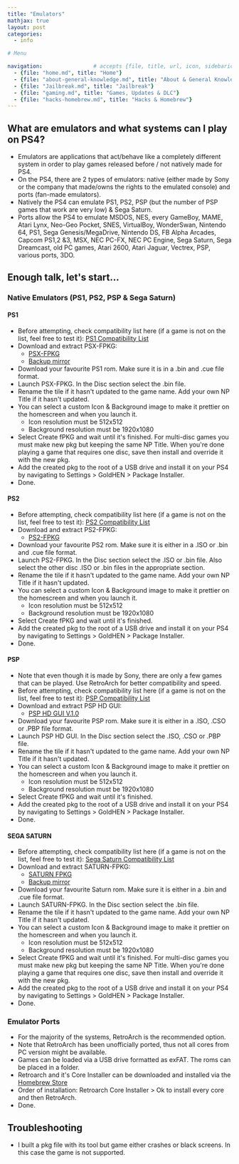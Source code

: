 ```yaml
---
title: "Emulators"
mathjax: true
layout: post
categories:
  - info

# Menu

navigation:                # accepts {file, title, url, icon, sidebaricon}
  - {file: "home.md", title: "Home"}
  - {file: "about-general-knowledge.md", title: "About & General Knowledge"}
  - {file: "Jailbreak.md", title: "Jailbreak"}
  - {file: "gaming.md", title: "Games, Updates & DLC"}
  - {file: "hacks-homebrew.md", title: "Hacks & Homebrew"}
---
```


## What are emulators and what systems can I play on PS4?

* Emulators are applications that act/behave like a completely different system in order to play games released before / not natively made for PS4.
* On the PS4, there are 2 types of emulators: native (either made by Sony or the company that made/owns the rights to the emulated console) and ports (fan-made emulators).
* Natively the PS4 can emulate PS1, PS2, PSP (but the number of PSP games that work are very low) & Sega Saturn.
* Ports allow the PS4 to emulate MSDOS, NES, every GameBoy, MAME, Atari Lynx, Neo-Geo Pocket, SNES, VirtualBoy, WonderSwan, Nintendo 64, PS1, Sega Genesis/MegaDrive, Nintendo DS, FB Alpha Arcades, Capcom PS1,2 &3, MSX, NEC PC-FX, NEC PC Engine, Sega Saturn, Sega Dreamcast, old PC games, Atari 2600, Atari Jaguar, Vectrex, PSP, various ports, 3DO.

## Enough talk, let's start...

### Native Emulators (PS1, PS2, PSP & Sega Saturn)

#### PS1

* Before attempting, check compatibility list here (if a game is not on the list, feel free to test it):
<a href="https://www.psdevwiki.com/ps4/PS1_Classics_Emulator_Compatibility_List"> PS1 Compatibility List </a>
* Download and extract PSX-FPKG:
   * <a href="https://www.psx-place.com/threads/psx-fpkg-0-2-by-jabu-new-tool-to-convert-ps1-games-for-ps4.30498/"> PSX-FPKG </a>
   * [Backup mirror](/backupfiles/PSX-FPKG_v02.7z)
* Download your favourite PS1 rom. Make sure it is in a .bin and .cue file format.
* Launch PSX-FPKG. In the Disc section select the .bin file.
* Rename the tile if it hasn't updated to the game name. Add your own NP Title if it hasn't updated.
* You can select a custom Icon & Background image to make it prettier on the homescreen and when you launch it.
   * Icon resolution must be 512x512
   * Background resolution must be 1920x1080
* Select Create fPKG and wait until it's finished. For multi-disc games you must make new pkg but keeping the same NP Title. When you're done playing a game that requires one disc, save then install and override it with the new pkg.
* Add the created pkg to the root of a USB drive and install it on your PS4 by navigating to Settings > GoldHEN > Package Installer.
* Done.

#### PS2

* Before attempting, check compatibility list here (if a game is not on the list, feel free to test it):
<a href="https://www.psdevwiki.com/ps4/PS2_Classics_Emulator_Compatibility_List"> PS2 Compatibility List </a>
* Download and extract PS2-FPKG:
   * <a href="https://www.psx-place.com/threads/release-ps2-fpkg-0-6-by-jabu-new-tool-to-convert-ps2-games-for-ps4.30350/"> PS2-FPKG </a>
* Download your favourite PS2 rom. Make sure it is either in a .ISO or .bin and .cue file format.
* Launch PS2-FPKG. In the Disc section select the .ISO or .bin file. Also select the other disc .ISO or .bin files in the appropriate section.
* Rename the tile if it hasn't updated to the game name. Add your own NP Title if it hasn't updated.
* You can select a custom Icon & Background image to make it prettier on the homescreen and when you launch it.
   * Icon resolution must be 512x512
   * Background resolution must be 1920x1080
* Select Create fPKG and wait until it's finished.
* Add the created pkg to the root of a USB drive and install it on your PS4 by navigating to Settings > GoldHEN > Package Installer.
* Done.

#### PSP

* Note that even though it is made by Sony, there are only a few games that can be played. Use RetroArch for better compatibility and speed.
* Before attempting, check compatibility list here (if a game is not on the list, feel free to test it):
<a href="https://www.psdevwiki.com/ps4/PSP_Emulator_Compatibility_List"> PSP Compatibility List </a>
* Download and extract PSP HD GUI:
   * <a href="https://github.com/xXxTheDarkprogramerxXx/PS3Tools/releases/tag/PSPHD1.0.0.0"> PSP HD GUI V.1.0 </a>
* Download your favourite PSP rom. Make sure it is either in a .ISO, .CSO or .PBP file format.
* Launch PSP HD GUI. In the Disc section select the .ISO, .CSO or .PBP file.
* Rename the tile if it hasn't updated to the game name. Add your own NP Title if it hasn't updated.
* You can select a custom Icon & Background image to make it prettier on the homescreen and when you launch it.
   * Icon resolution must be 512x512
   * Background resolution must be 1920x1080
* Select Create fPKG and wait until it's finished.
* Add the created pkg to the root of a USB drive and install it on your PS4 by navigating to Settings > GoldHEN > Package Installer.
* Done.

#### SEGA SATURN

* Before attempting, check compatibility list here (if a game is not on the list, feel free to test it):
<a href="https://docs.google.com/spreadsheets/u/0/d/1X4iLL8J5sPMlxr_XbfZ-3f21IF9ni-otn2wwl-4hzsk/htmlview#"> Sega Saturn Compatibility List </a>
* Download and extract SATURN-FPKG:
   * <a href="https://www.psx-place.com/threads/update-v1-1-saturn-fpkg-convert-saturn-games-into-ps4-fpkgs.36031/"> SATURN FPKG </a>
   * [Backup mirror](/backupfiles/SATURN-FPKG_v1.1.7z)
* Download your favourite Saturn rom. Make sure it is either in a .bin and .cue file format.
* Launch SATURN-FPKG. In the Disc section select the .bin file.
* Rename the tile if it hasn't updated to the game name. Add your own NP Title if it hasn't updated.
* You can select a custom Icon & Background image to make it prettier on the homescreen and when you launch it.
   * Icon resolution must be 512x512
   * Background resolution must be 1920x1080
* Select Create fPKG and wait until it's finished. For multi-disc games you must make new pkg but keeping the same NP Title. When you're done playing a game that requires one disc, save then install and override it with the new pkg.
* Add the created pkg to the root of a USB drive and install it on your PS4 by navigating to Settings > GoldHEN > Package Installer.
* Done.


### Emulator Ports

* For the majority of the systems, RetroArch is the recommended option.
* Note that RetroArch has been unofficially ported, thus not all cores from PC version might be available.
* Games can be loaded via a USB drive formatted as exFAT. The roms can be placed in a folder.
* Retroarch and it's Core Installer can be downloaded and installed via the 
[Homebrew Store](hb-store.md)
* Order of installation: Retroarch Core Installer > Ok to install every core and then RetroArch.
* Done.

## Troubleshooting

 * I built a pkg file with its tool but game either crashes or black screens. In this case the game is not supported.
